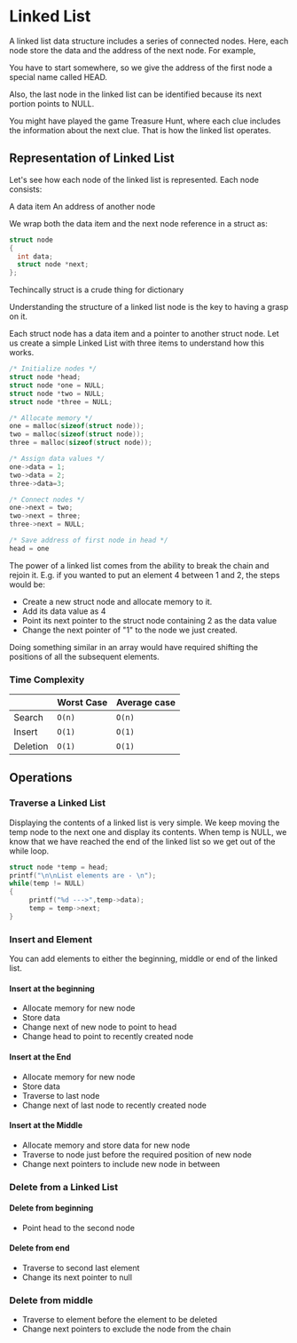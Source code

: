 # Linked List

A linked list data structure includes a series of connected nodes. Here, each node store the data and the address of the next node. For example,

You have to start somewhere, so we give the address of the first node a special name called HEAD.

Also, the last node in the linked list can be identified because its next portion points to NULL.

You might have played the game Treasure Hunt, where each clue includes the information about the next clue. That is how the linked list operates.

## Representation of Linked List

Let's see how each node of the linked list is represented. Each node consists:

 A data item
 An address of another node

We wrap both the data item and the next node reference in a struct as:

```c
struct node
{
  int data;
  struct node *next;
};

```
Techincally struct is a crude thing for dictionary

Understanding the structure of a linked list node is the key to having a grasp on it.

Each struct node has a data item and a pointer to another struct node. Let us create a simple Linked List with three items to understand how this works.

```c
/* Initialize nodes */
struct node *head;
struct node *one = NULL;
struct node *two = NULL;
struct node *three = NULL;

/* Allocate memory */
one = malloc(sizeof(struct node));
two = malloc(sizeof(struct node));
three = malloc(sizeof(struct node));

/* Assign data values */
one->data = 1;
two->data = 2;
three->data=3;

/* Connect nodes */
one->next = two;
two->next = three;
three->next = NULL;

/* Save address of first node in head */
head = one
```
The power of a linked list comes from the ability to break the chain and rejoin it. E.g. if you wanted to put an element 4 between 1 and 2, the steps would be:

* Create a new struct node and allocate memory to it.
* Add its data value as 4
* Point its next pointer to the struct node containing 2 as the data value
* Change the next pointer of "1" to the node we just created.

Doing something similar in an array would have required shifting the positions of all the subsequent elements.


### Time Complexity

|  | Worst Case | Average case |
| --| -----------| ------------ |
| Search | `O(n)`| `O(n)` |
| Insert | `O(1)`| `O(1)` |
| Deletion | `O(1)`| `O(1)` |



## Operations

### Traverse a Linked List
Displaying the contents of a linked list is very simple. We keep moving the temp node to the next one and display its contents.
When temp is NULL, we know that we have reached the end of the linked list so we get out of the while loop.

```c
struct node *temp = head;
printf("\n\nList elements are - \n");
while(temp != NULL)
{
     printf("%d --->",temp->data);
     temp = temp->next;
}
```


### Insert and Element

You can add elements to either the beginning, middle or end of the linked list.


#### Insert at the beginning

* Allocate memory for new node
* Store data
* Change next of new node to point to head
* Change head to point to recently created node


#### Insert at the End

* Allocate memory for new node
* Store data
* Traverse to last node
* Change next of last node to recently created node


#### Insert at the Middle

* Allocate memory and store data for new node
* Traverse to node just before the required position of new node
* Change next pointers to include new node in between


### Delete from a Linked List

#### Delete from beginning

* Point head to the second node


#### Delete from end

* Traverse to second last element
* Change its next pointer to null


### Delete from middle

* Traverse to element before the element to be deleted
* Change next pointers to exclude the node from the chain

